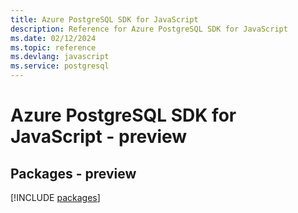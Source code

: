 ```yaml
---
title: Azure PostgreSQL SDK for JavaScript
description: Reference for Azure PostgreSQL SDK for JavaScript
ms.date: 02/12/2024
ms.topic: reference
ms.devlang: javascript
ms.service: postgresql
---
```

# Azure PostgreSQL SDK for JavaScript - preview
## Packages - preview
[!INCLUDE [packages](postgresql-index.md)]